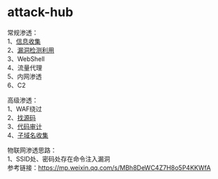 # attack-hub

常规渗透：  
1、[信息收集](https://github.com/ybdt/attack-hub/blob/main/%E4%BF%A1%E6%81%AF%E6%94%B6%E9%9B%86.md)  
2、[漏洞检测利用](https://github.com/ybdt/exp-hub)  
3、WebShell  
4、流量代理  
5、内网渗透  
6、C2

高级渗透：  
1、WAF绕过  
2、[找源码](https://github.com/ybdt/attack-hub/blob/main/%E6%89%BE%E6%BA%90%E7%A0%81%E6%80%9D%E8%B7%AF.md)  
3、[代码审计](https://github.com/ybdt/audit-hub)  
4、[子域名收集](https://github.com/ybdt/attack-hub/blob/main/%E5%AD%90%E5%9F%9F%E5%90%8D%E6%94%B6%E9%9B%86.md)

物联网渗透思路：  
1、SSID处、密码处存在命令注入漏洞  
参考链接：https://mp.weixin.qq.com/s/MBh8DeWC4Z7H8o5P4KKWfA
